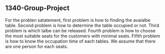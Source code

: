 ## 1340-Group-Project

For the problen satatement, first problem is how to finding the avaialbe table. Second problem is how to determine the table occupied or not. Third problem is which talbe can be released. Fourth problem is how to choose the most suitable seats for the customers with minimal seats. Fifith problem is how to know the occupation time of each tables. 
We assume that there are one person for each seats.
